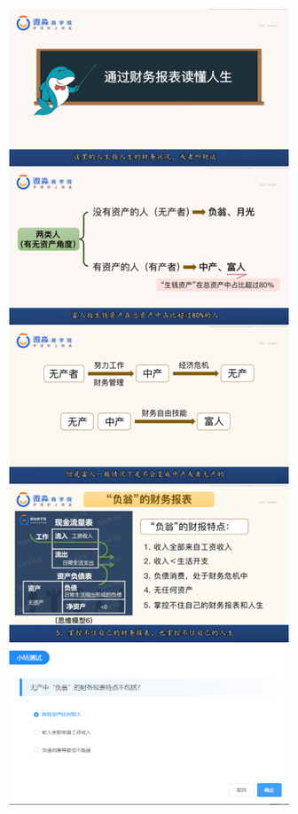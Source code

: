 ![](20201020-%20(1).png)
![](20201020-%20(2).png)
![](20201020-%20(3).png)
![](20201020-%20(4).png)
![](20201020-%20(5).png)